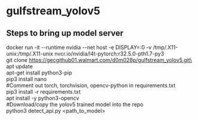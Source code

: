 # gulfstream_yolov5

## Steps to bring up model server

docker run -it --runtime nvidia --net host -e DISPLAY=:0 -v /tmp/.X11-unix:/tmp/.X11-unix  nvcr.io/nvidia/l4t-pytorch:r32.5.0-pth1.7-py3\
git clone https://gecgithub01.walmart.com/d0m028p/gulfstream_yolov5.git\
apt update\
apt-get install python3-pip\
pip3 install nano\
#Comment out torch, torchvision, opencv-python in requirements.txt\
pip3 install -r requirements.txt\
apt install -y python3-opencv\
#Download/copy the yolov5 trained model into the repo\
python3 detect_api.py <path_to_model>
